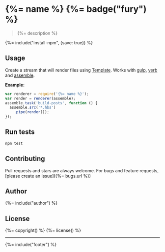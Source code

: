 # {%= name %} {%= badge("fury") %}

> {%= description %}

{%= include("install-npm", {save: true}) %}

## Usage

Create a stream that will render files using [Template]. Works with [gulp], [verb] and [assemble].

**Example:**

```js
var renderer = require('{%= name %}');
var render = renderer(assemble);
assemble.task('build-posts', function () {
  assemble.src('*.hbs')
    .pipe(render());
});
```

## Run tests

```bash
npm test
```


## Contributing
Pull requests and stars are always welcome. For bugs and feature requests, [please create an issue]({%= bugs.url %})

## Author
{%= include("author") %}

## License
{%= copyright() %}
{%= license() %}

***

{%= include("footer") %}

[Template]: https://github.com/jonschlinkert/template
[verb]: https://github.com/jonschlinkert/verb
[assemble]: https://github.com/assemble/assemble
[gulp]: https://github.com/gulpjs/gulp/